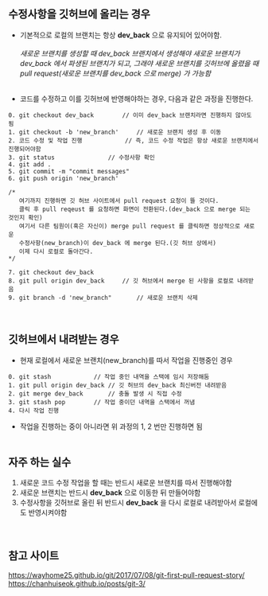 ## 수정사항을 깃허브에 올리는 경우
- 기본적으로 로컬의 브랜치는 항상 __dev_back__ 으로 유지되어 있어야함.<br/><br/>
_새로운 브랜치를 생성할 때 dev_back 브랜치에서 생성해야 새로운 브랜치가 dev_back 에서 파생된 브랜치가 되고, 그래야 새로운 브랜치를 깃허브에 올렸을 때 pull request(새로운 브랜치를 dev_back 으로 merge) 가 가능함_<br/><br/>

- 코드를 수정하고 이를 깃허브에 반영해야하는 경우, 다음과 같은 과정을 진행한다.
~~~
0. git checkout dev_back		// 이미 dev_back 브랜치라면 진행하지 않아도 됨
1. git checkout -b 'new_branch'		// 새로운 브랜치 생성 후 이동
2. 코드 수정 및 작업 진행			// 즉, 코드 수정 작업은 항상 새로운 브랜치에서 진행되어야함 
3. git status				// 수정사항 확인
4. git add .
5. git commit -m "commit messages"
6. git push origin 'new_branch'

/*
   여기까지 진행하면 깃 허브 사이트에서 pull request 요청이 뜰 것이다.
   클릭 후 pull reqeust 를 요청하면 화면이 전환된다.(dev_back 으로 merge 되는 것인지 확인)
   여기서 다른 팀원이(혹은 자신이) merge pull request 를 클릭하면 정상적으로 새로운 
   수정사항(new_branch)이 dev_back 에 merge 된다.(깃 허브 상에서)
   이제 다시 로컬로 돌아간다.
*/

7. git checkout dev_back
8. git pull origin dev_back		// 깃 허브에서 merge 된 사항을 로컬로 내려받음
9. git branch -d 'new_branch"		// 새로운 브랜치 삭제
~~~
<br/>

## 깃허브에서 내려받는 경우
- 현재 로컬에서 새로운 브랜치(new_branch)를 따서 작업을 진행중인 경우
~~~
0. git stash			// 작업 중인 내역을 스택에 임시 저장해둠
1. git pull origin dev_back	// 깃 허브의 dev_back 최신버전 내려받음
2. git merge dev_back		// 충돌 발생 시 직접 수정
3. git stash pop		// 작업 중이던 내역을 스택에서 꺼냄
4. 다시 작업 진행
~~~

- 작업을 진행하는 중이 아니라면 위 과정의 1, 2 번만 진행하면 됨
<br/><br/>

## 자주 하는 실수
1. 새로운 코드 수정 작업을 할 때는 반드시 새로운 브랜치를 따서 진행해야함
2. 새로운 브랜치는 반드시 __dev_back__ 으로 이동한 뒤 만들어야함
3. 수정사항을 깃허브로 올린 뒤 반드시 __dev_back__ 을 다시 로컬로 내려받아서 로컬에도 반영시켜야함
<br/>

## 참고 사이트
https://wayhome25.github.io/git/2017/07/08/git-first-pull-request-story/<br/>
https://chanhuiseok.github.io/posts/git-3/
